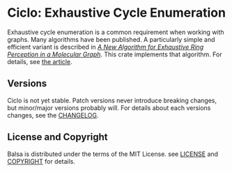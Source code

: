# Ciclo: Exhaustive Cycle Enumeration

Exhaustive cycle enumeration is a common requirement when working with graphs. Many algorithms have been published. A particularly simple and efficient variant is described in [*A New Algorithm for Exhaustive Ring Perception in a Molecular Graph*](https://doi.org/10.1021/ci960322f). This crate implements that algorithm. For details, see [the article](https://depth-first.com/articles/2023/01/26/exhaustive-cycle-enumeration-in-rust/).

## Versions

Ciclo is not yet stable. Patch versions never introduce breaking changes, but minor/major versions probably will. For details about each versions changes, see the [CHANGELOG](CHANGELOG.md).

## License and Copyright

Balsa is distributed under the terms of the MIT License. see [LICENSE](LICENSE) and [COPYRIGHT](COPYRIGHT) for details.